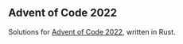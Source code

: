 ## Advent of Code 2022

Solutions for [Advent of Code 2022](https://adventofcode.com/2022), written in Rust.